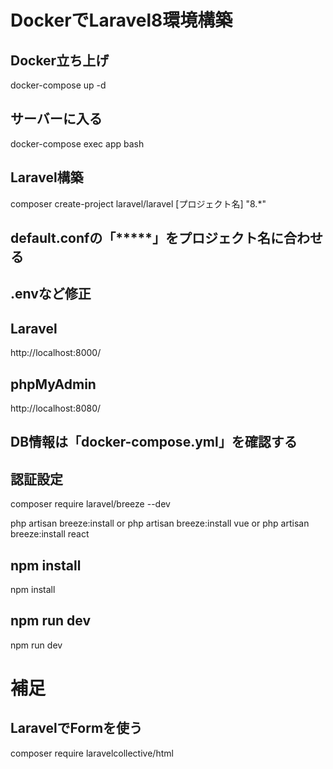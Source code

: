 # DockerでLaravel8環境構築

## Docker立ち上げ
docker-compose up -d

## サーバーに入る
docker-compose exec app bash

## Laravel構築
composer create-project laravel/laravel [プロジェクト名] "8.*"

## default.confの「*****」をプロジェクト名に合わせる

## .envなど修正

## Laravel
http://localhost:8000/

## phpMyAdmin
http://localhost:8080/

## DB情報は「docker-compose.yml」を確認する

## 認証設定
composer require laravel/breeze --dev

php artisan breeze:install
or
php artisan breeze:install vue
or
php artisan breeze:install react

## npm install
npm install

## npm run dev
npm run dev

# 補足

## LaravelでFormを使う
composer require laravelcollective/html